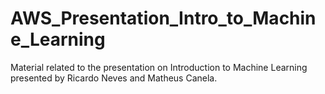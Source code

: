 # AWS_Presentation_Intro_to_Machine_Learning
Material related to the presentation on Introduction to Machine Learning presented by Ricardo Neves and Matheus Canela.
